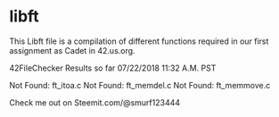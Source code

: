 # libft

This Libft file is a compilation of different functions required in our first assignment as Cadet in 42.us.org. 


42FileChecker Results so far 07/22/2018 11:32 A.M. PST

Not Found: ft_itoa.c
Not Found: ft_memdel.c
Not Found: ft_memmove.c

Check me out on Steemit.com/@smurf123444
